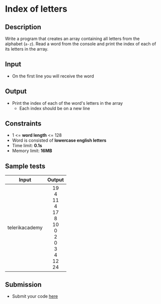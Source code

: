 # Index of letters

## Description
Write a program that creates an array containing all letters from the alphabet (`a-z`).
Read a word from the console and print the index of each of its letters in the array.

## Input
- On the first line you will receive the word

## Output
- Print the index of each of the word's letters in the array
  - Each index should be on a new line

## Constraints
- 1 <= **word length** <= 128
- Word is consisted of **lowercase english letters**
- Time limit: **0.1s**
- Memory limit: **16MB**

## Sample tests

| Input          | Output |
|:--------------:|:------:|
| telerikacademy | 19<br>4<br>11<br>4<br>17<br>8<br>10<br>0<br>2<br>0<br>3<br>4<br>12<br>24 |

## Submission
- Submit your code [here](http://bgcoder.com/Contests/Compete/Index/315#10)
